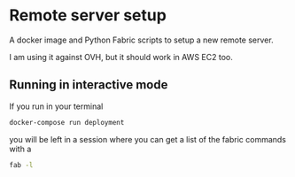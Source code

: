 # Remote server setup

A docker image and Python Fabric scripts to setup a new remote server.

I am using it against OVH, but it should work in AWS EC2 too.

## Running in interactive mode

If you run in your terminal
```bash
docker-compose run deployment
```
you will be left in a session where you can get a list of the fabric commands with a
```bash
fab -l
```

